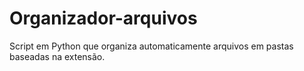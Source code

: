 # Organizador-arquivos
Script em Python que organiza automaticamente arquivos em pastas baseadas na extensão.
